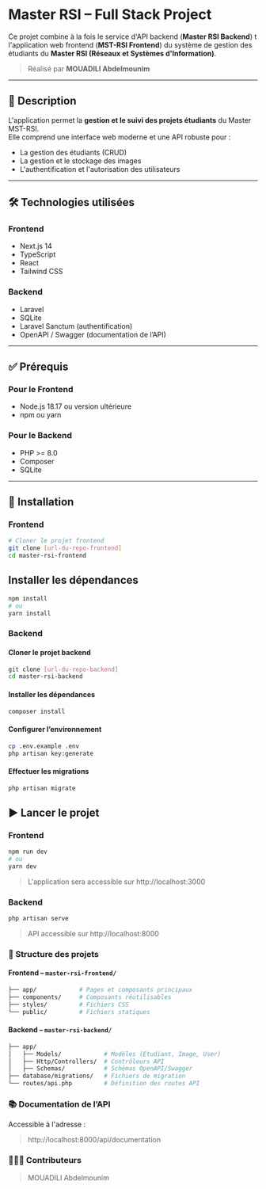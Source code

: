 # Master RSI – Full Stack Project

Ce projet combine à la fois le service d'API backend (**Master RSI Backend**) t l'application web frontend (**MST-RSI Frontend**) du système de gestion des étudiants du **Master RSI (Réseaux et Systèmes d'Information)**.

> Réalisé par **MOUADILI Abdelmounim**

---

## 🧭 Description

L'application permet la **gestion et le suivi des projets étudiants** du Master MST-RSI.  
Elle comprend une interface web moderne et une API robuste pour :

- La gestion des étudiants (CRUD)
- La gestion et le stockage des images
- L'authentification et l'autorisation des utilisateurs

---

## 🛠️ Technologies utilisées

### Frontend

- Next.js 14
- TypeScript
- React
- Tailwind CSS

### Backend

- Laravel
- SQLite
- Laravel Sanctum (authentification)
- OpenAPI / Swagger (documentation de l’API)

---

## ✅ Prérequis

### Pour le Frontend

- Node.js 18.17 ou version ultérieure
- npm ou yarn

### Pour le Backend

- PHP >= 8.0
- Composer
- SQLite

---

## 🚀 Installation

### Frontend

```bash
# Cloner le projet frontend
git clone [url-du-repo-frontend]
cd master-rsi-frontend
```
## Installer les dépendances
```bash
npm install
# ou
yarn install
```
### Backend
#### Cloner le projet backend
```bash
git clone [url-du-repo-backend]
cd master-rsi-backend
```
#### Installer les dépendances
```bash
composer install
```
#### Configurer l’environnement
```bash
cp .env.example .env
php artisan key:generate
```
#### Effectuer les migrations
```bash
php artisan migrate
```
## ▶️ Lancer le projet
### Frontend
```bash
npm run dev
# ou
yarn dev
```
> L'application sera accessible sur http://localhost:3000

### Backend
```bash
php artisan serve
```
> API accessible sur http://localhost:8000

### 📁 Structure des projets
#### Frontend – `master-rsi-frontend/`
```bash
├── app/            # Pages et composants principaux
├── components/     # Composants réutilisables
├── styles/         # Fichiers CSS
└── public/         # Fichiers statiques
```
#### Backend – `master-rsi-backend/`
```bash
├── app/
│   ├── Models/            # Modèles (Etudiant, Image, User)
│   ├── Http/Controllers/  # Contrôleurs API
│   ├── Schemas/           # Schémas OpenAPI/Swagger
├── database/migrations/   # Fichiers de migration
└── routes/api.php         # Définition des routes API
```
### 📚 Documentation de l’API
Accessible à l'adresse :
> http://localhost:8000/api/documentation

### 👩🏻‍💻 Contributeurs
> MOUADILI Abdelmounim
